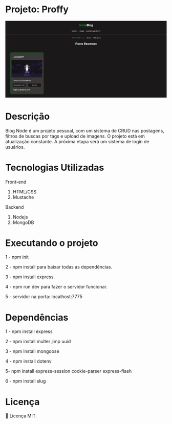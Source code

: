 # Projeto: Proffy

 ![](gifs/blognode.png)

# Descrição

Blog Node é um projeto pessoal, com um sistema de CRUD nas postagens, filtros de buscas por tags e upload de imagens. O projeto está em atualização constante. A próxima etapa será um sistema de login de usuários.


# Tecnologias Utilizadas

Front-end

1. HTML/CSS
2. Mustache

Backend

1. Nodejs
2. MongoDB


# Executando o projeto

1 - npm init

2 - npm install para baixar todas as dependências.

3 - npm install express.

4 - npm run dev para fazer o servidor funcionar.

5 - servidor na porta: localhost:7775


# Dependências

1 - npm install express

2 - npm install multer jimp uuid

3 - npm install mongoose

4 - npm install dotenv

5- npm install express-session cookie-parser express-flash

6 - npm install slug


# Licença

:book: Licença MIT. 